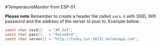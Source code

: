 #TemperatureMonitor from ESP-01

**Please note** Remember to create a header file called `vars.h` with SSID, Wifi password and the address of the server to post to. Example below:
```C
const char ssid[]   = "AP_IoT";
const char pass[]   = "Passw0rd";
const char server[] = "http://funky-iot-28731.herokuapp.com";
```


